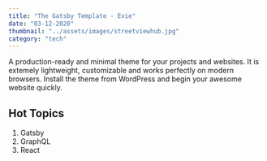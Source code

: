 ```yaml
---
title: "The Gatsby Template - Evie"
date: "03-12-2020"
thumbnail: "../assets/images/streetviewhub.jpg"
category: "tech"
---
```


A production-ready and minimal theme for your projects and websites. It is extemely lightweight, customizable and works perfectly on modern browsers. Install the theme from WordPress and begin your awesome website quickly.

## Hot Topics

1. Gatsby
2. GraphQL
3. React